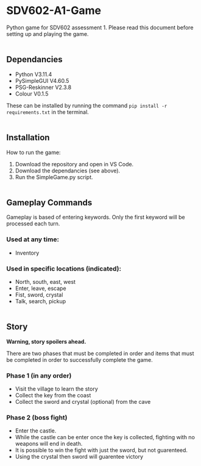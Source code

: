 # SDV602-A1-Game
Python game for SDV602 assessment 1. Please read this document before setting up and playing the game.
<br><br>

## Dependancies
- Python V3.11.4
- PySimpleGUI V4.60.5
- PSG-Reskinner V2.3.8
- Colour V0.1.5

These can be installed by running the command `pip install -r requirements.txt` in the terminal.
<br><br>

## Installation

How to run the game:
1. Download the repository and open in VS Code.
2. Download the dependancies (see above).
3. Run the SimpleGame.py script.
<br><br>

## Gameplay Commands

Gameplay is based of entering keywords. Only the first keyword will be processed each turn.

### Used at any time:
- Inventory

### Used in specific locations (indicated):
- North, south, east, west
- Enter, leave, escape
- Fist, sword, crystal
- Talk, search, pickup
<br><br>

## Story

<b>Warning, story spoilers ahead.</b>

There are two phases that must be completed in order and items that must be completed in order to successfully complete the game. 

### Phase 1 (in any order)
- Visit the village to learn the story
- Collect the key from the coast
- Collect the sword and crystal (optional) from the cave

### Phase 2 (boss fight)
- Enter the castle. 
- While the castle can be enter once the key is collected, fighting with no weapons will end in death.
- It is possible to win the fight with just the sword, but not guarenteed.
- Using the crystal then sword will guarentee victory
